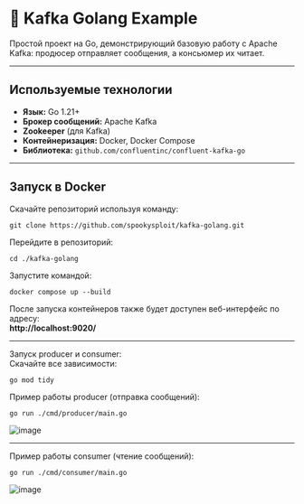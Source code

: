 # 📡 Kafka Golang Example

Простой проект на Go, демонстрирующий базовую работу с Apache Kafka: продюсер отправляет сообщения, а консьюмер их читает.

---

## Используемые технологии

- **Язык:** Go 1.21+
- **Брокер сообщений:** Apache Kafka
- **Zookeeper** (для Kafka)
- **Контейнеризация:** Docker, Docker Compose
- **Библиотека:** `github.com/confluentinc/confluent-kafka-go`

---

## Запуск в Docker
Скачайте репозиторий используя команду:
```
git clone https://github.com/spookysploit/kafka-golang.git
```
Перейдите в репозиторий:
```
cd ./kafka-golang
```
Запустите командой:
```
docker compose up --build
```
После запуска контейнеров также будет доступен веб-интерфейс по адресу:\
__http://localhost:9020/__

---

Запуск producer и consumer:\
Скачайте все зависимости:
```
go mod tidy
```
Пример работы producer (отправка сообщений):
```
go run ./cmd/producer/main.go
```
![image](https://github.com/user-attachments/assets/aa0c0e2c-426c-48a1-8622-79a1be064feb)

--- 

Пример работы consumer (чтение сообщений):
```
go run ./cmd/consumer/main.go
```
![image](https://github.com/user-attachments/assets/d2e1f11f-947f-4121-9192-9ef24eea6941)

